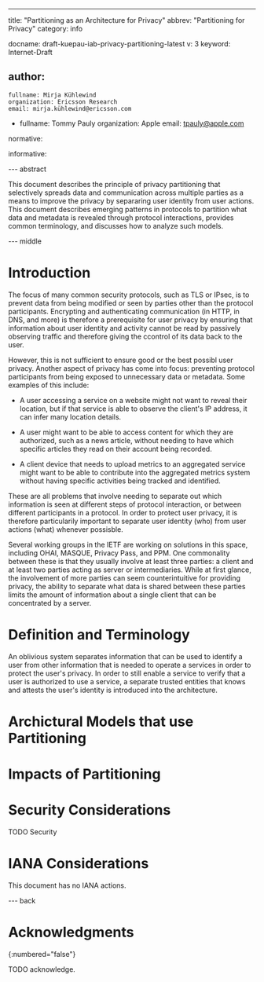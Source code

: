 ---
title: "Partitioning as an Architecture for Privacy"
abbrev: "Partitioning for Privacy"
category: info

docname: draft-kuepau-iab-privacy-partitioning-latest
v: 3
keyword: Internet-Draft

author:
 -
    fullname: Mirja Kühlewind
    organization: Ericsson Research
    email: mirja.kühlewind@ericsson.com
 -
    fullname: Tommy Pauly
    organization: Apple
    email: tpauly@apple.com

normative:

informative:


--- abstract

This document describes the principle of privacy partitioning that selectively spreads data and communication across
multiple parties as a means to improve the privacy by separaring user identity from user actions.
This document describes emerging patterns in protocols to partition what data and metadata is
revealed through protocol interactions, provides common terminology, and discusses how
to analyze such models.

--- middle

# Introduction

The focus of many common security protocols, such as TLS or IPsec, is to prevent data
from being modified or seen by parties other than the protocol participants. Encrypting
and authenticating communication (in HTTP, in DNS, and more) is therefore a prerequisite for
user privacy by ensuring that information about user identity and activity cannot be
read by passively observing traffic and therefore giving the ccontrol of its data back to the user. 

However, this is not sufficient to ensure good or the best possibl user privacy. 
Another aspect of privacy has come into focus: preventing
protocol participants from being exposed to unnecessary data or metadata. Some examples
of this include:

- A user accessing a service on a website might not want to reveal their location,
but if that service is able to observe the client's IP address, it can infer many
location details.

- A user might want to be able to access content for which they are authorized,
such as a news article, without needing to have which specific articles they
read on their account being recorded.

- A client device that needs to upload metrics to an aggregated
service might want to be able to contribute into the aggregated metrics system without
having specific activities being tracked and identified.

These are all problems that involve needing to separate out which information
is seen at different steps of protocol interaction, or between different
participants in a protocol. In order to protect user privacy, it is therefore particularily
important to separate user identity (who) from user actions (what) whenever possisble.

Several working groups in the IETF are working on solutions in this space, including
OHAI, MASQUE, Privacy Pass, and PPM. One commonality between these is that they
usually involve at least three parties: a client and at least two parties acting
as server or intermediaries. While at first glance, the involvement of more parties
can seem counterintuitive for providing privacy, the ability to separate what data
is shared between these parties limits the amount of information about a single
client that can be concentrated by a server.

# Definition and Terminology

An oblivious system separates information that can be used to identify a user from other information that is needed to operate
a services in order to protect the user's privacy. In order to still enable a service to verify that
a user is authorized to use a service, a separate trusted entities that knows and attests the user's identity
is introduced into the architecture.

# Archictural Models that use Partitioning

# Impacts of Partitioning

# Security Considerations

TODO Security


# IANA Considerations

This document has no IANA actions.


--- back

# Acknowledgments
{:numbered="false"}

TODO acknowledge.
